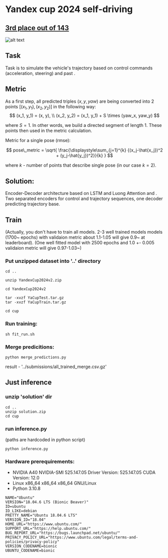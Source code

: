 # Yandex cup 2024 self-driving

## [3rd place out of 143](https://contest.yandex.ru/contest/69013/standings/?p=1)
![alt text](new_stand.png)

## Task
Task is to simulate the vehicle's trajectory based on control commands (acceleration, steering) and  past .

## Metric
As a first step, all predicted triples $(x,y,yaw)$ are being converted into 2 points $[(x_1, y_1), (x_2, y_2)]$ in the following way:
$$
(x_1, y_1) = (x, y), \\
(x_2, y_2) = (x_1, y_1) + S \times (yaw_x, yaw_y)
$$  

where $S = 1$. In other words, we build a directed segment of length $1$. These points then used in the metric calculation.


Metric for a single pose (rmse):

$$
pose\_metric = \sqrt{ \frac{\displaystyle\sum_{j=1}^{k} {(x_j-\hat{x_j})^2 + (y_j-\hat{y_j})^2}}{k} }
$$

where $k$ - number of points that describe single pose (in our case $k=2$).


## Solution:
Encoder-Decoder architecture based on LSTM and Luong Attention and . Two separated encoders for control and trajectory sequences, one decoder predicting trajectory base.


## Train
(Actually, you don't have to train all models. 2-3 well trained models models (1700~ epochs)  with validaion metric about 1.1-1.05 will give 0.9~ at leaderboard).
(One well fitted model with 2500 epochs and 1.0 +- 0.005 validaion metric will give 0.97-1.03~)

### Put unzipped dataset into '..' directory

```
cd ..

unzip YandexCup2024v2.zip

cd YandexCup2024v2

tar -xvzf YaCupTest.tar.gz
tar -xvzf YaCupTrain.tar.gz

cd cup
```

### Run training:

```
sh fit_run.sh
```

### Merge predicitions:

```
python merge_predictions.py
```

result - '../submissions/all_trained_merge.csv.gz'

## Just inference
### unzip 'solution' dir
```
cd ..
unzip solution.zip
cd cup
```

### run inference.py
(paths are hardcoded in python script)
```
python inference.py
```


### Hardware prerequirements:
- NVIDIA A40 NVIDIA-SMI 525.147.05   Driver Version: 525.147.05   CUDA Version: 12.0 
- Linux  x86_64 x86_64 x86_64 GNU/Linux
- Python 3.10.8

```
NAME="Ubuntu"
VERSION="18.04.6 LTS (Bionic Beaver)"
ID=ubuntu
ID_LIKE=debian
PRETTY_NAME="Ubuntu 18.04.6 LTS"
VERSION_ID="18.04"
HOME_URL="https://www.ubuntu.com/"
SUPPORT_URL="https://help.ubuntu.com/"
BUG_REPORT_URL="https://bugs.launchpad.net/ubuntu/"
PRIVACY_POLICY_URL="https://www.ubuntu.com/legal/terms-and-policies/privacy-policy"
VERSION_CODENAME=bionic
UBUNTU_CODENAME=bionic
```
